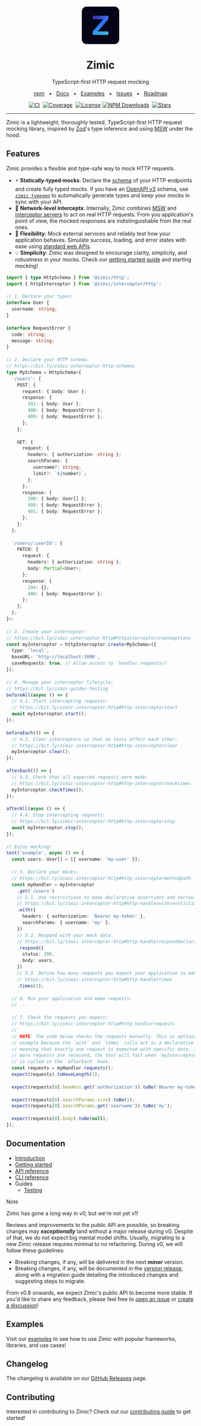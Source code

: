 <p align="center">
  <img src="./docs/zimic.png" align="center" width="100px" height="100px">
</p>

<h1 align="center">
  Zimic
</h1>

<p align="center">
  TypeScript-first HTTP request mocking
</p>

<p align="center">
  <a href="https://www.npmjs.com/package/zimic">npm</a>
  <span>&nbsp;&nbsp;•&nbsp;&nbsp;</span>
  <a href="https://github.com/zimicjs/zimic/wiki">Docs</a>
  <span>&nbsp;&nbsp;•&nbsp;&nbsp;</span>
  <a href="#examples">Examples</a>
  <span>&nbsp;&nbsp;•&nbsp;&nbsp;</span>
  <a href="https://github.com/zimicjs/zimic/issues">Issues</a>
  <span>&nbsp;&nbsp;•&nbsp;&nbsp;</span>
  <a href="https://github.com/orgs/zimicjs/projects/1/views/5">Roadmap</a>
</p>

<div align="center">

[![CI](https://github.com/zimicjs/zimic/actions/workflows/ci.yaml/badge.svg?branch=canary)](https://github.com/zimicjs/zimic/actions/workflows/ci.yaml)&nbsp;
[![Coverage](https://img.shields.io/badge/Coverage-100%25-31C654?labelColor=353C43)](https://github.com/zimicjs/zimic/actions)&nbsp;
[![License](https://img.shields.io/github/license/zimicjs/zimic?color=0E69BE&label=License&labelColor=353C43)](https://github.com/zimicjs/zimic/blob/canary/LICENSE.md)
[![NPM Downloads](https://img.shields.io/npm/dm/zimic?style=flat&logo=npm&color=0E69BE&label=Downloads&labelColor=353C43)](https://www.npmjs.com/package/zimic)&nbsp;
[![Stars](https://img.shields.io/github/stars/zimicjs/zimic)](https://github.com/zimicjs/zimic)&nbsp;

</div>

---

Zimic is a lightweight, thoroughly tested, TypeScript-first HTTP request mocking library, inspired by
[Zod](https://github.com/colinhacks/zod)'s type inference and using [MSW](https://github.com/mswjs/msw) under the hood.

## Features

Zimic provides a flexible and type-safe way to mock HTTP requests.

- :zap: **Statically-typed mocks**: Declare the
  [schema](https://github.com/zimicjs/zimic/wiki/api‐zimic‐interceptor‐http‐schemas) of your HTTP endpoints and create
  fully typed mocks. If you have an [OpenAPI v3](https://swagger.io/specification) schema, use
  [`zimic typegen`](https://github.com/zimicjs/zimic/wiki/cli‐zimic‐typegen) to automatically generate types and keep
  your mocks in sync with your API.
- :link: **Network-level intercepts**: Internally, Zimic combines [MSW](https://github.com/mswjs/msw) and
  [interceptor servers](https://github.com/zimicjs/zimic/wiki/cli‐zimic‐server) to act on real HTTP requests. From you
  application's point of view, the mocked responses are indistinguishable from the real ones.
- :wrench: **Flexibility**: Mock external services and reliably test how your application behaves. Simulate success,
  loading, and error states with ease using [standard web APIs](https://developer.mozilla.org/docs/Web/API).
- :bulb: **Simplicity**: Zimic was designed to encourage clarity, simplicity, and robustness in your mocks. Check our
  [getting started guide](https://github.com/zimicjs/zimic/wiki/getting‐started) and starting mocking!

```ts
import { type HttpSchema } from '@zimic/http';
import { httpInterceptor } from '@zimic/interceptor/http';

// 1. Declare your types:
interface User {
  username: string;
}

interface RequestError {
  code: string;
  message: string;
}

// 2. Declare your HTTP schema:
// https://bit.ly/zimic-interceptor-http-schemas
type MySchema = HttpSchema<{
  '/users': {
    POST: {
      request: { body: User };
      response: {
        201: { body: User };
        400: { body: RequestError };
        409: { body: RequestError };
      };
    };

    GET: {
      request: {
        headers: { authorization: string };
        searchParams: {
          username?: string;
          limit?: `${number}`;
        };
      };
      response: {
        200: { body: User[] };
        400: { body: RequestError };
        401: { body: RequestError };
      };
    };
  };

  '/users/:userId': {
    PATCH: {
      request: {
        headers: { authorization: string };
        body: Partial<User>;
      };
      response: {
        204: {};
        400: { body: RequestError };
      };
    };
  };
}>;

// 3. Create your interceptor:
// https://bit.ly/zimic-interceptor-http#httpinterceptorcreateoptions
const myInterceptor = httpInterceptor.create<MySchema>({
  type: 'local',
  baseURL: 'http://localhost:3000',
  saveRequests: true, // Allow access to `handler.requests()`
});

// 4. Manage your interceptor lifecycle:
// https://bit.ly/zimic-guides-testing
beforeAll(async () => {
  // 4.1. Start intercepting requests:
  // https://bit.ly/zimic-interceptor-http#http-interceptorstart
  await myInterceptor.start();
});

beforeEach(() => {
  // 4.2. Clear interceptors so that no tests affect each other:
  // https://bit.ly/zimic-interceptor-http#http-interceptorclear
  myInterceptor.clear();
});

afterEach(() => {
  // 4.3. Check that all expected requests were made:
  // https://bit.ly/zimic-interceptor-http#http-interceptorchecktimes
  myInterceptor.checkTimes();
});

afterAll(async () => {
  // 4.4. Stop intercepting requests:
  // https://bit.ly/zimic-interceptor-http#http-interceptorstop
  await myInterceptor.stop();
});

// Enjoy mocking!
test('example', async () => {
  const users: User[] = [{ username: 'my-user' }];

  // 5. Declare your mocks:
  // https://bit.ly/zimic-interceptor-http#http-interceptormethodpath
  const myHandler = myInterceptor
    .get('/users')
    // 5.1. Use restrictions to make declarative assertions and narrow down your mocks:
    // https://bit.ly/zimic-interceptor-http#http-handlerwithrestriction
    .with({
      headers: { authorization: 'Bearer my-token' },
      searchParams: { username: 'my' },
    })
    // 5.2. Respond with your mock data:
    // https://bit.ly/zimic-interceptor-http#http-handlerresponddeclaration
    .respond({
      status: 200,
      body: users,
    })
    // 5.3. Define how many requests you expect your application to make:
    // https://bit.ly/zimic-interceptor-http#http-handlertimes
    .times(1);

  // 6. Run your application and make requests:
  // ...

  // 7. Check the requests you expect:
  // https://bit.ly/zimic-interceptor-http#http-handlerrequests
  //
  // NOTE: The code below checks the requests manually. This is optional in this
  // example because the `with` and `times` calls act as a declarative validation,
  // meaning that exactly one request is expected with specific data. If fewer or
  // more requests are received, the test will fail when `myInterceptor.checkTimes()`
  // is called in the `afterEach` hook.
  const requests = myHandler.requests();
  expect(requests).toHaveLength(1);

  expect(requests[0].headers.get('authorization')).toBe('Bearer my-token');

  expect(requests[0].searchParams.size).toBe(1);
  expect(requests[0].searchParams.get('username')).toBe('my');

  expect(requests[0].body).toBe(null);
});
```

## Documentation

- [Introduction](https://github.com/zimicjs/zimic/wiki)
- [Getting started](https://github.com/zimicjs/zimic/wiki/getting‐started)
- [API reference](https://github.com/zimicjs/zimic/wiki/api‐zimic)
- [CLI reference](https://github.com/zimicjs/zimic/wiki/cli‐zimic)
- Guides
  - [Testing](https://github.com/zimicjs/zimic/wiki/guides‐testing)

> [!NOTE]
>
> Zimic has gone a long way in v0, but we're not yet v1!
>
> Reviews and improvements to the public API are possible, so breaking changes may **_exceptionally_** land without a
> major release during v0. Despite of that, we do not expect big mental model shifts. Usually, migrating to a new Zimic
> release requires minimal to no refactoring. During v0, we will follow these guidelines:
>
> - Breaking changes, if any, will be delivered in the next **_minor_** version.
> - Breaking changes, if any, will be documented in the [version release](https://github.com/zimicjs/zimic/releases),
>   along with a migration guide detailing the introduced changes and suggesting steps to migrate.
>
> From v0.8 onwards, we expect Zimic's public API to become more stable. If you'd like to share any feedback, please
> feel free to [open an issue](https://github.com/zimicjs/zimic/issues) or
> [create a discussion](https://github.com/zimicjs/zimic/discussions/new/choose)!

## Examples

Visit our [examples](./examples/README.md) to see how to use Zimic with popular frameworks, libraries, and use cases!

## Changelog

The changelog is available on our [GitHub Releases](https://github.com/zimicjs/zimic/releases) page.

## Contributing

Interested in contributing to Zimic? Check out our [contributing guide](./CONTRIBUTING.md) to get started!
